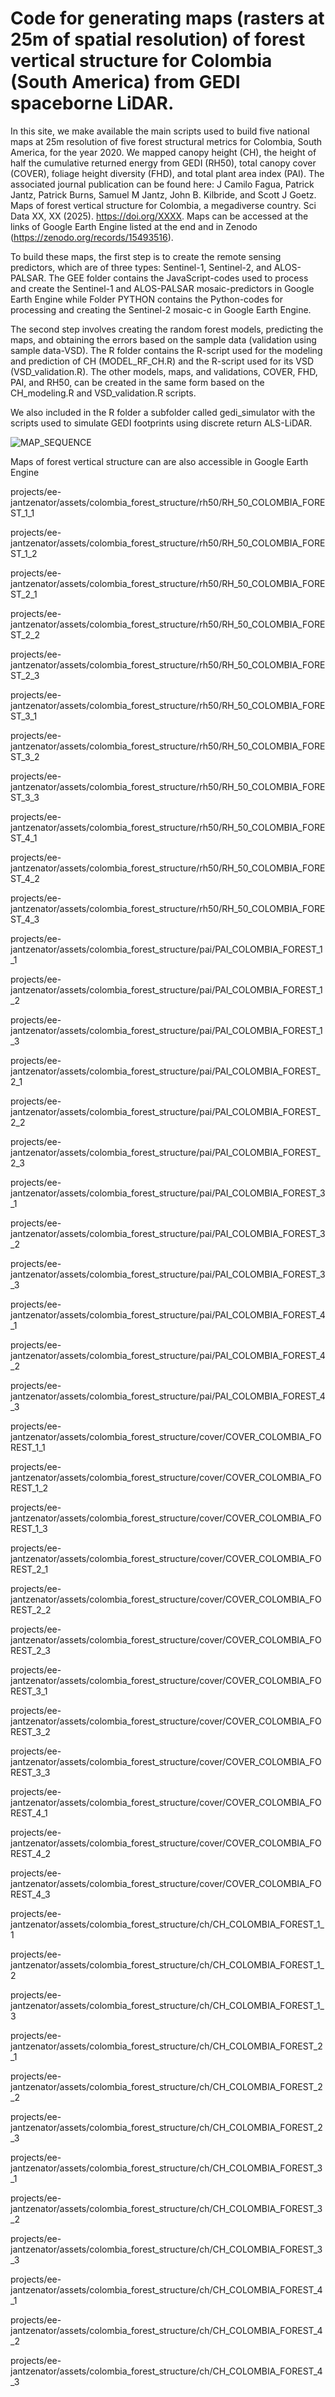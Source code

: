 # Code for generating maps (rasters at 25m of spatial resolution) of forest vertical structure for Colombia (South America) from GEDI spaceborne LiDAR.
In this site, we make available the main scripts used to build five national maps at 25m resolution of five forest structural metrics for Colombia, South America, for the year 2020.  We mapped canopy height (CH), the height of half the cumulative returned energy from GEDI (RH50), total canopy cover (COVER), foliage height diversity (FHD), and total plant area index (PAI). The associated journal publication can be found here: J Camilo Fagua, Patrick Jantz, Patrick Burns, Samuel M Jantz, John B. Kilbride, and Scott J Goetz. Maps of forest vertical structure for Colombia, a megadiverse country. Sci Data XX, XX (2025). https://doi.org/XXXX. Maps can be accessed at the links of Google Earth Engine listed at the end and in Zenodo (https://zenodo.org/records/15493516).

To build these maps, the first step is to create the remote sensing predictors, which are of three types: Sentinel-1, Sentinel-2, and ALOS-PALSAR. The GEE folder contains the JavaScript-codes used to process and create the Sentinel-1 and ALOS-PALSAR mosaic-predictors in Google Earth Engine while Folder PYTHON contains the Python-codes for processing and creating the Sentinel-2 mosaic-c in Google Earth Engine.

The second step involves creating the random forest models, predicting the maps, and obtaining the errors based on the sample data (validation using sample data-VSD). The R folder contains the R-script used for the modeling and prediction of CH (MODEL_RF_CH.R) and the R-script used for its VSD (VSD_validation.R). The other models, maps, and validations, COVER, FHD, PAI, and RH50, can be created in the same form based on the CH_modeling.R and VSD_validation.R scripts.

We also included in the R folder a subfolder called gedi_simulator with the scripts used to simulate GEDI footprints using discrete return ALS-LiDAR.


![MAP_SEQUENCE](https://github.com/user-attachments/assets/d4cc9ad4-6ce5-42d3-b7b6-cd4e797915c2)

Maps of forest vertical structure can are also accessible in Google Earth Engine 

projects/ee-jantzenator/assets/colombia_forest_structure/rh50/RH_50_COLOMBIA_FOREST_1_1

projects/ee-jantzenator/assets/colombia_forest_structure/rh50/RH_50_COLOMBIA_FOREST_1_2

projects/ee-jantzenator/assets/colombia_forest_structure/rh50/RH_50_COLOMBIA_FOREST_2_1

projects/ee-jantzenator/assets/colombia_forest_structure/rh50/RH_50_COLOMBIA_FOREST_2_2

projects/ee-jantzenator/assets/colombia_forest_structure/rh50/RH_50_COLOMBIA_FOREST_2_3

projects/ee-jantzenator/assets/colombia_forest_structure/rh50/RH_50_COLOMBIA_FOREST_3_1

projects/ee-jantzenator/assets/colombia_forest_structure/rh50/RH_50_COLOMBIA_FOREST_3_2

projects/ee-jantzenator/assets/colombia_forest_structure/rh50/RH_50_COLOMBIA_FOREST_3_3

projects/ee-jantzenator/assets/colombia_forest_structure/rh50/RH_50_COLOMBIA_FOREST_4_1

projects/ee-jantzenator/assets/colombia_forest_structure/rh50/RH_50_COLOMBIA_FOREST_4_2

projects/ee-jantzenator/assets/colombia_forest_structure/rh50/RH_50_COLOMBIA_FOREST_4_3

projects/ee-jantzenator/assets/colombia_forest_structure/pai/PAI_COLOMBIA_FOREST_1_1

projects/ee-jantzenator/assets/colombia_forest_structure/pai/PAI_COLOMBIA_FOREST_1_2

projects/ee-jantzenator/assets/colombia_forest_structure/pai/PAI_COLOMBIA_FOREST_1_3

projects/ee-jantzenator/assets/colombia_forest_structure/pai/PAI_COLOMBIA_FOREST_2_1

projects/ee-jantzenator/assets/colombia_forest_structure/pai/PAI_COLOMBIA_FOREST_2_2

projects/ee-jantzenator/assets/colombia_forest_structure/pai/PAI_COLOMBIA_FOREST_2_3

projects/ee-jantzenator/assets/colombia_forest_structure/pai/PAI_COLOMBIA_FOREST_3_1

projects/ee-jantzenator/assets/colombia_forest_structure/pai/PAI_COLOMBIA_FOREST_3_2

projects/ee-jantzenator/assets/colombia_forest_structure/pai/PAI_COLOMBIA_FOREST_3_3

projects/ee-jantzenator/assets/colombia_forest_structure/pai/PAI_COLOMBIA_FOREST_4_1

projects/ee-jantzenator/assets/colombia_forest_structure/pai/PAI_COLOMBIA_FOREST_4_2

projects/ee-jantzenator/assets/colombia_forest_structure/pai/PAI_COLOMBIA_FOREST_4_3

projects/ee-jantzenator/assets/colombia_forest_structure/cover/COVER_COLOMBIA_FOREST_1_1

projects/ee-jantzenator/assets/colombia_forest_structure/cover/COVER_COLOMBIA_FOREST_1_2

projects/ee-jantzenator/assets/colombia_forest_structure/cover/COVER_COLOMBIA_FOREST_1_3

projects/ee-jantzenator/assets/colombia_forest_structure/cover/COVER_COLOMBIA_FOREST_2_1

projects/ee-jantzenator/assets/colombia_forest_structure/cover/COVER_COLOMBIA_FOREST_2_2

projects/ee-jantzenator/assets/colombia_forest_structure/cover/COVER_COLOMBIA_FOREST_2_3

projects/ee-jantzenator/assets/colombia_forest_structure/cover/COVER_COLOMBIA_FOREST_3_1

projects/ee-jantzenator/assets/colombia_forest_structure/cover/COVER_COLOMBIA_FOREST_3_2

projects/ee-jantzenator/assets/colombia_forest_structure/cover/COVER_COLOMBIA_FOREST_3_3

projects/ee-jantzenator/assets/colombia_forest_structure/cover/COVER_COLOMBIA_FOREST_4_1

projects/ee-jantzenator/assets/colombia_forest_structure/cover/COVER_COLOMBIA_FOREST_4_2

projects/ee-jantzenator/assets/colombia_forest_structure/cover/COVER_COLOMBIA_FOREST_4_3

projects/ee-jantzenator/assets/colombia_forest_structure/ch/CH_COLOMBIA_FOREST_1_1

projects/ee-jantzenator/assets/colombia_forest_structure/ch/CH_COLOMBIA_FOREST_1_2

projects/ee-jantzenator/assets/colombia_forest_structure/ch/CH_COLOMBIA_FOREST_1_3

projects/ee-jantzenator/assets/colombia_forest_structure/ch/CH_COLOMBIA_FOREST_2_1

projects/ee-jantzenator/assets/colombia_forest_structure/ch/CH_COLOMBIA_FOREST_2_2

projects/ee-jantzenator/assets/colombia_forest_structure/ch/CH_COLOMBIA_FOREST_2_3

projects/ee-jantzenator/assets/colombia_forest_structure/ch/CH_COLOMBIA_FOREST_3_1

projects/ee-jantzenator/assets/colombia_forest_structure/ch/CH_COLOMBIA_FOREST_3_2

projects/ee-jantzenator/assets/colombia_forest_structure/ch/CH_COLOMBIA_FOREST_3_3

projects/ee-jantzenator/assets/colombia_forest_structure/ch/CH_COLOMBIA_FOREST_4_1

projects/ee-jantzenator/assets/colombia_forest_structure/ch/CH_COLOMBIA_FOREST_4_2

projects/ee-jantzenator/assets/colombia_forest_structure/ch/CH_COLOMBIA_FOREST_4_3
